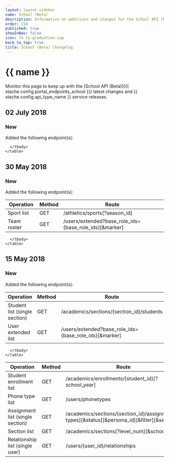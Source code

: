 ```yaml
---
layout: layout-sidebar
name: School (Beta)
description: Information on additions and changes for the School API (Beta).
order: 210
published: true
showInNav: false
icon: fa fa-graduation-cap
back_to_top: true
title: School (Beta) Changelog
---
```


# {{ name }}

Monitor this page to keep up with the [School API (Beta)]({{ stache.config.portal_endpoints_school }}) latest changes and {{ stache.config.api_type_name }} service releases.

## 02 July 2018

### New

Added the following endpoint(s):

<div class="table-responsive">
    <table class="table table-striped table-hover">
      <thead>
        <tr>
          <th>Operation</th>
          <th>Method</th>
          <th>Route</th>
        </tr>
      </thead>
      <tbody>
        <tr class="clickable-row" data-url="{{stache.config.portal_endpoints_sport_list}}">
          <td>Sport list </td>
          <td>GET</td>
          <td>/athletics/sports[?season_id]</td>
        </tr>
         <tr class="clickable-row" data-url="{{stache.config.portal_endpoints_team_roster}}">
          <td>Team roster</td>
          <td>GET</td>
          <td>/users/extended?base_role_ids={base_role_ids}[&marker]</td>
        </tr>
         
        
      </tbody>
    </table>
</div>



## 30 May 2018

### New

Added the following endpoint(s):

<div class="table-responsive">
    <table class="table table-striped table-hover">
      <thead>
        <tr>
          <th>Operation</th>
          <th>Method</th>
          <th>Route</th>
        </tr>
      </thead>
      <tbody>
        <tr class="clickable-row" data-url="{{stache.config.portal_endpoints_student_single_section_list}}">
          <td>Student list (single section)</td>
          <td>GET</td>
          <td>/academics/sections/{section_id}/students</td>
        </tr>
         <tr class="clickable-row" data-url="{{stache.config.portal_endpoints_user_extended_list}}">
          <td>User extended list</td>
          <td>GET</td>
          <td>/users/extended?base_role_ids={base_role_ids}[&marker]</td>
        </tr>
         
        
      </tbody>
    </table>
</div>

## 15 May 2018

### New

Added the following endpoint(s):

<div class="table-responsive">
    <table class="table table-striped table-hover">
      <thead>
        <tr>
          <th>Operation</th>
          <th>Method</th>
          <th>Route</th>
        </tr>
      </thead>
      <tbody>
        <tr class="clickable-row" data-url="{{stache.config.portal_endpoints_student_enrollement_list}}">
          <td>Student enrollment list</td>
          <td>GET</td>
          <td>/academics/enrollments/{student_id}[?school_year]</td>
        </tr>
         <tr class="clickable-row" data-url="{{stache.config.portal_endpoints_phone_type_list}}">
          <td>Phone type list</td>
          <td>GET</td>
          <td>/users/phonetypes</td>
        </tr>
         <tr class="clickable-row" data-url="{{stache.config.portal_endpoints_assignment_list_single}}">
          <td>Assignment list (single section) </td>
          <td>GET</td>
          <td>/academics/sections/{section_id}/assignments[?types][&status][&persona_id][&filter][&search]</td>
        </tr>
        <tr class="clickable-row" data-url="{{stache.config.portal_endpoints_section_list}}">
          <td>Section list</td>
          <td>GET</td>
          <td>/academics/sections[?level_num][&school_year]</td>
        </tr>
        <tr class="clickable-row" data-url="{{stache.config.portal_endpoints_relationship_list}}">
          <td>Relationship list (single user)</td>
          <td>GET</td>
          <td>/users/{user_id}/relationships</td>
        </tr>
        
      </tbody>
    </table>
</div>